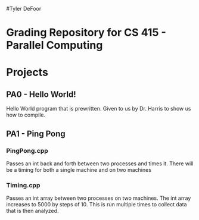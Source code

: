#Tyler DeFoor
# Grading Repository for CS 415 - Parallel Computing

# Projects
## PA0 - Hello World!

Hello World program that is prewritten. Given to us by Dr. Harris to show us how to compile.

## PA1 - Ping Pong

### PingPong.cpp
Passes an int back and forth between two processes and times it. There will be a timing for both a single machine and on two machines

### Timing.cpp
Passes an int array between two processes on two machines. The int array increases to 5000 by steps of 10. This is run multiple times to collect data that is then analyzed.